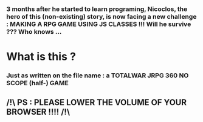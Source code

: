 ### 3 months after he started to learn programing, Nicoclos, the hero of this (non-existing) story, is now facing a new challenge : MAKING A RPG GAME USING JS CLASSES !!! Will he survive ??? Who knows ... 

# What is this ?
### Just as written on the file name : a TOTALWAR JRPG 360 NO SCOPE (half-) GAME

## /!\ PS : PLEASE LOWER THE VOLUME OF YOUR BROWSER !!!! /!\